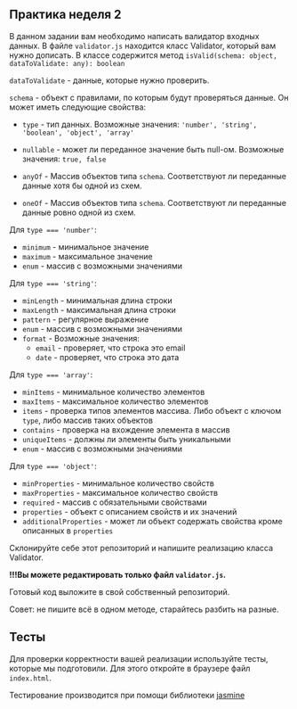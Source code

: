 ## Практика неделя 2

В данном задании вам необходимо написать валидатор входных данных.
В файле `validator.js` находится класс Validator, который вам нужно дописать.
В классе содержится метод `isValid(schema: object, dataToValidate: any): boolean`

`dataToValidate` - данные, которые нужно проверить.

`schema` - объект с правилами, по которым будут проверяться данные.
Он может иметь следующие свойства:
- `type` - тип данных. Возможные значения: `'number', 'string', 'boolean', 'object', 'array'`
  
- `nullable` - может ли переданное значение быть null-ом. Возможные значения: `true, false`

- `anyOf` - Массив объектов типа `schema`. Соответствуют ли переданные данные хотя бы одной из схем.

- `oneOf` - Массив объектов типа `schema`. Соответствуют ли переданные данные ровно одной из схем.

Для `type === 'number'`:
- `minimum` - минимальное значение
- `maximum` - максимальное значение
- `enum` - массив с возможными значениями

Для `type === 'string'`:
- `minLength` - минимальная длина строки
- `maxLength` - максимальная длина строки
- `pattern` - регулярное выражение
- `enum` - массив с возможными значениями
- `format` - Возможные значения:
    - `email` - проверяет, что строка это email
    - `date` - проверяет, что строка это дата

Для `type === 'array'`:
- `minItems` - минимальное количество элементов
- `maxItems` - максимальное количество элементов
- `items` - проверка типов элементов массива. Либо объект с ключом `type`, либо массив таких объектов
- `contains` - проверка на вхождение элемента в массив
- `uniqueItems` - должны ли элементы быть уникальными
- `enum` - массив с возможными значениями

Для `type === 'object'`:
- `minProperties` - минимальное количество свойств
- `maxProperties` - максимальное количество свойств
- `required` - массив с обязательными свойствами
- `properties` - объект с описанием свойств и их значений
- `additionalProperties` - может ли объект содержать свойства кроме описанных в `properties`

Склонируйте себе этот репозиторий и напишите реализацию класса Validator. 

**!!!Вы можете редактировать только файл `validator.js`.**

Готовый код выложите в свой собственный репозиторий.

Совет: не пишите всё в одном методе, старайтесь разбить на разные.

## Тесты
Для проверки корректности вашей реализации используйте тесты, которые мы подготовили. Для этого откройте в браузере файл
`index.html`.

Тестирование производится при помощи библиотеки [jasmine](https://jasmine.github.io/)

